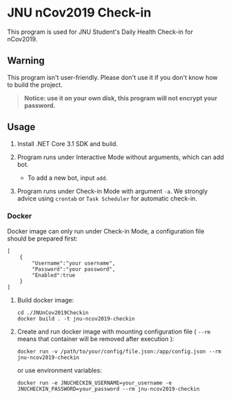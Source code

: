 # JNU nCov2019 Check-in

This program is used for JNU Student's Daily Health Check-in for nCov2019.

## Warning

This program isn't user-friendly. Please don't use it if you don't know how to build the project.

> **Notice: use it on your own disk, this program will not encrypt your password.**

## Usage

1. Install .NET Core 3.1 SDK and build.

2. Program runs under Interactive Mode without arguments, which can add bot.

    * To add a new bot, input ```add```.

3. Program runs under Check-in Mode with argument ```-a```. We strongly advice using ```crontab``` or ```Task Scheduler``` for automatic check-in.

### Docker

Docker image can only run under Check-in Mode, a configuration file should be prepared first:

```
[
    {
        "Username":"your username",
        "Password":"your password",
        "Enabled":true
    }
]
```

1. Build docker image:

    ```
    cd ./JNUnCov2019Checkin
    docker build . -t jnu-ncov2019-checkin
    ```

2. Create and run docker image with mounting configuration file ( ```--rm``` means that container will be removed after execution ):

    ```
    docker run -v /path/to/your/config/file.json:/app/config.json --rm jnu-ncov2019-checkin
    ```

    or use environment variables:

    ```
    docker run -e JNUCHECKIN_USERNAME=your_username -e JNUCHECKIN_PASSWORD=your_password --rm jnu-ncov2019-checkin
    ```